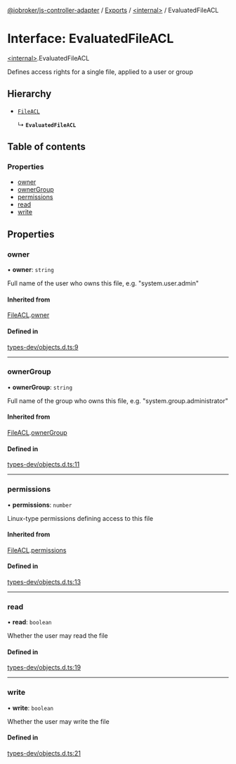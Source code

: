 [@iobroker/js-controller-adapter](../README.md) / [Exports](../modules.md) / [\<internal\>](../modules/internal_.md) / EvaluatedFileACL

# Interface: EvaluatedFileACL

[\<internal\>](../modules/internal_.md).EvaluatedFileACL

Defines access rights for a single file, applied to a user or group

## Hierarchy

- [`FileACL`](internal_.FileACL.md)

  ↳ **`EvaluatedFileACL`**

## Table of contents

### Properties

- [owner](internal_.EvaluatedFileACL.md#owner)
- [ownerGroup](internal_.EvaluatedFileACL.md#ownergroup)
- [permissions](internal_.EvaluatedFileACL.md#permissions)
- [read](internal_.EvaluatedFileACL.md#read)
- [write](internal_.EvaluatedFileACL.md#write)

## Properties

### owner

• **owner**: `string`

Full name of the user who owns this file, e.g. "system.user.admin"

#### Inherited from

[FileACL](internal_.FileACL.md).[owner](internal_.FileACL.md#owner)

#### Defined in

[types-dev/objects.d.ts:9](https://github.com/ioBroker/ioBroker.js-controller/blob/91f9b082f16aa9a511b440c286768c78810f47d7/packages/types-dev/objects.d.ts#L9)

___

### ownerGroup

• **ownerGroup**: `string`

Full name of the group who owns this file, e.g. "system.group.administrator"

#### Inherited from

[FileACL](internal_.FileACL.md).[ownerGroup](internal_.FileACL.md#ownergroup)

#### Defined in

[types-dev/objects.d.ts:11](https://github.com/ioBroker/ioBroker.js-controller/blob/91f9b082f16aa9a511b440c286768c78810f47d7/packages/types-dev/objects.d.ts#L11)

___

### permissions

• **permissions**: `number`

Linux-type permissions defining access to this file

#### Inherited from

[FileACL](internal_.FileACL.md).[permissions](internal_.FileACL.md#permissions)

#### Defined in

[types-dev/objects.d.ts:13](https://github.com/ioBroker/ioBroker.js-controller/blob/91f9b082f16aa9a511b440c286768c78810f47d7/packages/types-dev/objects.d.ts#L13)

___

### read

• **read**: `boolean`

Whether the user may read the file

#### Defined in

[types-dev/objects.d.ts:19](https://github.com/ioBroker/ioBroker.js-controller/blob/91f9b082f16aa9a511b440c286768c78810f47d7/packages/types-dev/objects.d.ts#L19)

___

### write

• **write**: `boolean`

Whether the user may write the file

#### Defined in

[types-dev/objects.d.ts:21](https://github.com/ioBroker/ioBroker.js-controller/blob/91f9b082f16aa9a511b440c286768c78810f47d7/packages/types-dev/objects.d.ts#L21)
